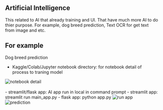 ## Artificial Intelligence

This related to AI that already training and UI. That have much more AI to do thier purpose. For example, dog breed prediction,
Text OCR for get text from image and etc.
## For example

Dog breed prediction
<br>
- Kaggle/Colab/Jupyter notebook directory: for notebook detail of process to traning model

<img src="https://github.com/sencesco/Artificial-Intelligence/assets/140499337/8835ee0a-92ce-48c2-bf32-6e4675706885" alt="notebook detail">
</br>

<br>
- <project> streamlit/flask app: AI app run in local in command prompt
  - streamlit app:  streamlit run main_app.py
  - flask app: python app.py
<img src="https://github.com/sencesco/Artificial-Intelligence/assets/140499337/12e77036-ee3f-4568-944f-8604c10b6105" alt="run app">
<img src="https://github.com/sencesco/Artificial-Intelligence/assets/140499337/fd6d28fa-a3e2-45c7-8d2b-e9108dfb8ffd" alt="prediction">
</br>


